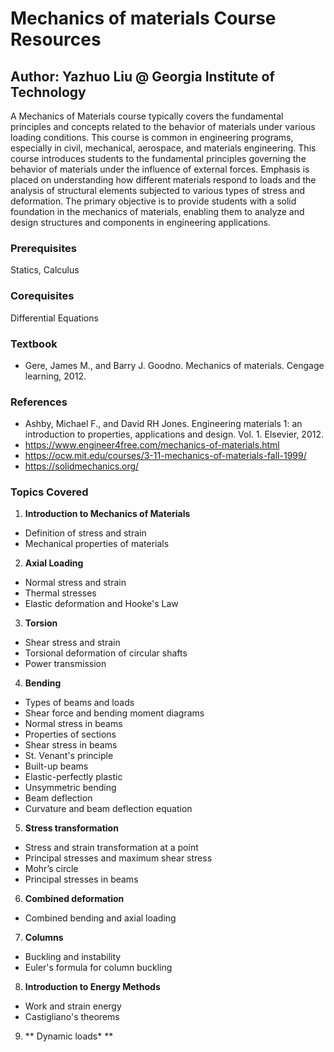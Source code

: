 # Mechanics of materials Course Resources

## Author: Yazhuo Liu @ Georgia Institute of Technology

A Mechanics of Materials course typically covers the fundamental principles and concepts related to the behavior of materials under various loading conditions. This course is common in engineering programs, especially in civil, mechanical, aerospace, and materials engineering. This course introduces students to the fundamental principles governing the behavior of materials under the influence of external forces. Emphasis is placed on understanding how different materials respond to loads and the analysis of structural elements subjected to various types of stress and deformation. The primary objective is to provide students with a solid foundation in the mechanics of materials, enabling them to analyze and design structures and components in engineering applications.

### Prerequisites
Statics, Calculus
### Corequisites
Differential Equations

### Textbook
- Gere, James M., and Barry J. Goodno. Mechanics of materials. Cengage learning, 2012.

### References
* Ashby, Michael F., and David RH Jones. Engineering materials 1: an introduction to properties, applications and design. Vol. 1. Elsevier, 2012.
* https://www.engineer4free.com/mechanics-of-materials.html
* https://ocw.mit.edu/courses/3-11-mechanics-of-materials-fall-1999/
* https://solidmechanics.org/

### Topics Covered
1. **Introduction to Mechanics of Materials**
- Definition of stress and strain
- Mechanical properties of materials
2. **Axial Loading**
- Normal stress and strain
- Thermal stresses
- Elastic deformation and Hooke's Law
3. **Torsion**
- Shear stress and strain
- Torsional deformation of circular shafts
- Power transmission
4. **Bending**
- Types of beams and loads
- Shear force and bending moment diagrams
- Normal stress in beams
- Properties of sections
- Shear stress in beams
- St. Venant's principle
- Built-up beams
- Elastic-perfectly plastic
- Unsymmetric bending
- Beam deflection
- Curvature and beam deflection equation
5. **Stress transformation**
- Stress and strain transformation at a point
- Principal stresses and maximum shear stress
- Mohr’s circle
- Principal stresses in beams
6. **Combined deformation**
- Combined bending and axial loading
7. **Columns**
- Buckling and instability
- Euler's formula for column buckling
8. **Introduction to Energy Methods**
- Work and strain energy
- Castigliano's theorems
9. ** Dynamic loads* **
